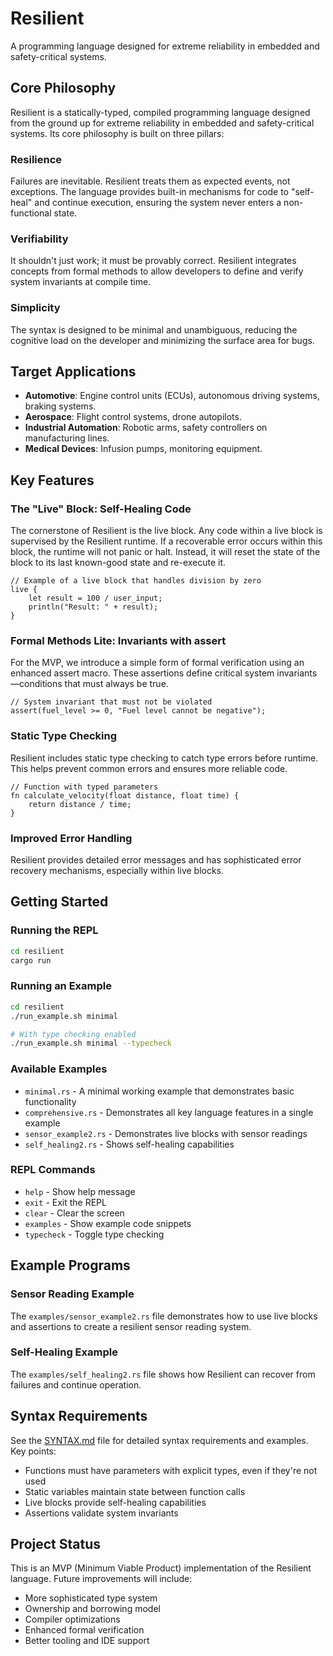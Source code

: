 # Resilient

A programming language designed for extreme reliability in embedded and safety-critical systems.

## Core Philosophy

Resilient is a statically-typed, compiled programming language designed from the ground up for extreme reliability in embedded and safety-critical systems. Its core philosophy is built on three pillars:

### Resilience
Failures are inevitable. Resilient treats them as expected events, not exceptions. The language provides built-in mechanisms for code to "self-heal" and continue execution, ensuring the system never enters a non-functional state.

### Verifiability
It shouldn't just work; it must be provably correct. Resilient integrates concepts from formal methods to allow developers to define and verify system invariants at compile time.

### Simplicity
The syntax is designed to be minimal and unambiguous, reducing the cognitive load on the developer and minimizing the surface area for bugs.

## Target Applications

- **Automotive**: Engine control units (ECUs), autonomous driving systems, braking systems.
- **Aerospace**: Flight control systems, drone autopilots.
- **Industrial Automation**: Robotic arms, safety controllers on manufacturing lines.
- **Medical Devices**: Infusion pumps, monitoring equipment.

## Key Features

### The "Live" Block: Self-Healing Code

The cornerstone of Resilient is the live block. Any code within a live block is supervised by the Resilient runtime. If a recoverable error occurs within this block, the runtime will not panic or halt. Instead, it will reset the state of the block to its last known-good state and re-execute it.

```
// Example of a live block that handles division by zero
live {
    let result = 100 / user_input;
    println("Result: " + result);
}
```

### Formal Methods Lite: Invariants with assert

For the MVP, we introduce a simple form of formal verification using an enhanced assert macro. These assertions define critical system invariants—conditions that must always be true.

```
// System invariant that must not be violated
assert(fuel_level >= 0, "Fuel level cannot be negative");
```

### Static Type Checking

Resilient includes static type checking to catch type errors before runtime. This helps prevent common errors and ensures more reliable code.

```
// Function with typed parameters
fn calculate_velocity(float distance, float time) {
    return distance / time;
}
```

### Improved Error Handling

Resilient provides detailed error messages and has sophisticated error recovery mechanisms, especially within live blocks.

## Getting Started

### Running the REPL

```bash
cd resilient
cargo run
```

### Running an Example

```bash
cd resilient
./run_example.sh minimal

# With type checking enabled
./run_example.sh minimal --typecheck
```

### Available Examples

- `minimal.rs` - A minimal working example that demonstrates basic functionality
- `comprehensive.rs` - Demonstrates all key language features in a single example
- `sensor_example2.rs` - Demonstrates live blocks with sensor readings
- `self_healing2.rs` - Shows self-healing capabilities

### REPL Commands

- `help` - Show help message
- `exit` - Exit the REPL
- `clear` - Clear the screen
- `examples` - Show example code snippets
- `typecheck` - Toggle type checking

## Example Programs

### Sensor Reading Example

The `examples/sensor_example2.rs` file demonstrates how to use live blocks and assertions to create a resilient sensor reading system.

### Self-Healing Example

The `examples/self_healing2.rs` file shows how Resilient can recover from failures and continue operation.

## Syntax Requirements

See the [SYNTAX.md](SYNTAX.md) file for detailed syntax requirements and examples. Key points:

- Functions must have parameters with explicit types, even if they're not used
- Static variables maintain state between function calls
- Live blocks provide self-healing capabilities
- Assertions validate system invariants

## Project Status

This is an MVP (Minimum Viable Product) implementation of the Resilient language. Future improvements will include:

- More sophisticated type system
- Ownership and borrowing model
- Compiler optimizations
- Enhanced formal verification
- Better tooling and IDE support